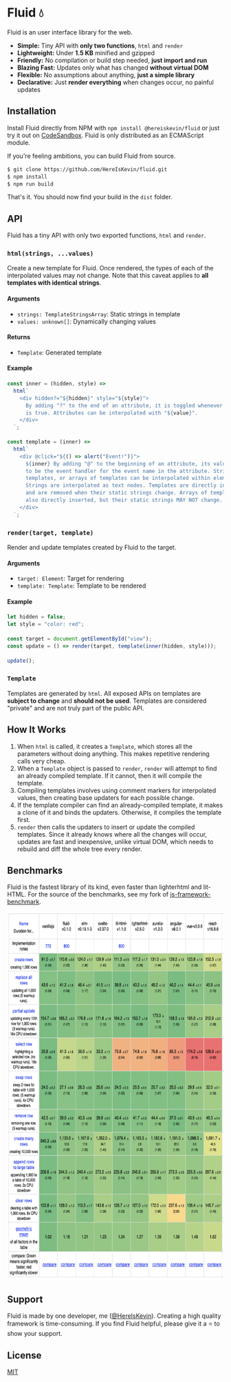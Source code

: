# Fluid 💧

Fluid is an user interface library for the web.

- **Simple:** Tiny API with **only two functions**, `html` and `render`
- **Lightweight:** Under **1.5 KB** minified and gzipped
- **Friendly:** No compilation or build step needed, **just import and run**
- **Blazing Fast:** Updates only what has changed **without virtual DOM**
- **Flexible:** No assumptions about anything, **just a simple library**
- **Declarative:** Just **render everything** when changes occur, no painful updates

## Installation

Install Fluid directly from NPM with `npm install @hereiskevin/fluid` or just try it out on [CodeSandbox](https://codesandbox.io/s/fluid-playground-xfmsp). Fluid is only distributed as an ECMAScript module.

If you're feeling ambitions, you can build Fluid from source.

```bash
$ git clone https://github.com/HereIsKevin/fluid.git
$ npm install
$ npm run build
```

That's it. You should now find your build in the `dist` folder.

## API

Fluid has a tiny API with only two exported functions, `html` and `render`.

### `html(strings, ...values)`

Create a new template for Fluid. Once rendered, the types of each of the interpolated values may not change. Note that this caveat applies to **all templates with identical strings**.

#### Arguments

- `strings: TemplateStringsArray`: Static strings in template
- `values: unknown[]`: Dynamically changing values

#### Returns

- `Template`: Generated template

#### Example

```javascript
const inner = (hidden, style) =>
  html`
    <div hidden?="${hidden}" style="${style}">
      By adding "?" to the end of an attribute, it is toggled whenever its value
      is true. Attributes can be interpolated with "${value}".
    </div>
  `;

const template = (inner) =>
  html`
    <div @click="${() => alert("Event!")}">
      ${inner} By adding "@" to the beginning of an attribute, its value is set
      to be the event handler for the event name in the attribute. Strings,
      templates, or arrays of templates can be interpolated within elements.
      Strings are interpolated as text nodes. Templates are directly inserted
      and are removed when their static strings change. Arrays of templates are
      also directly inserted, but their static strings MAY NOT change.
    </div>
  `;
```

### `render(target, template)`

Render and update templates created by Fluid to the target.

#### Arguments

- `target: Element`: Target for rendering
- `template: Template`: Template to be rendered

#### Example

```javascript
let hidden = false;
let style = "color: red";

const target = document.getElementById("view");
const update = () => render(target, template(inner(hidden, style)));

update();
```

### `Template`

Templates are generated by `html`. All exposed APIs on templates are **subject to change** and **should not be used**. Templates are considered "private" and are not truly part of the public API.

## How It Works

1. When `html` is called, it creates a `Template`, which stores all the parameters without doing anything. This makes repetitive rendering calls very cheap.
2. When a `Template` object is passed to `render`, `render` will attempt to find an already compiled template. If it cannot, then it will compile the template.
3. Compiling templates involves using comment markers for interpolated values, then creating base updaters for each possible change.
4. If the template compiler can find an already-compiled template, it makes a clone of it and binds the updaters. Otherwise, it compiles the template first.
5. `render` then calls the updaters to insert or update the compiled templates. Since it already knows where all the changes will occur, updates are fast and inexpensive, unlike virtual DOM, which needs to rebuild and diff the whole tree every render.

## Benchmarks

Fluid is the fastest library of its kind, even faster than lighterhtml and lit-HTML. For the source of the benchmarks, see my fork of [js-framework-benchmark](https://github.com/HereIsKevin/js-framework-benchmark).

<p align="center">
  <img src="./benchmarks.png" alt="Fluid Benchmarks" height="855px" />
</p>

## Support

Fluid is made by one developer, me ([@HereIsKevin](https://github.com/HereIsKevin)). Creating a high quality framework is time-consuming. If you find Fluid helpful, please give it a ⭐️ to show your support.

## License

[MIT](https://github.com/HereIsKevin/fluid/blob/master/LICENSE)
